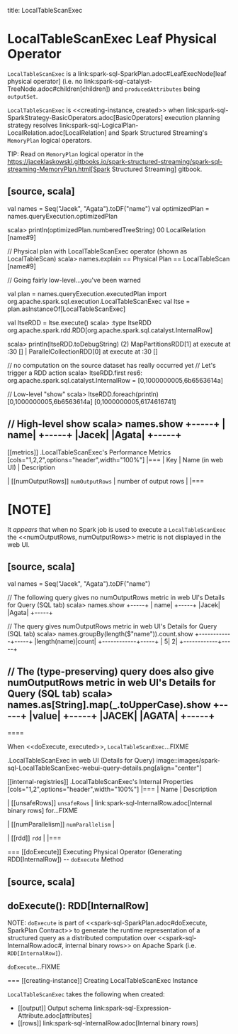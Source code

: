 title: LocalTableScanExec

# LocalTableScanExec Leaf Physical Operator

`LocalTableScanExec` is a link:spark-sql-SparkPlan.adoc#LeafExecNode[leaf physical operator] (i.e. no link:spark-sql-catalyst-TreeNode.adoc#children[children]) and `producedAttributes` being `outputSet`.

`LocalTableScanExec` is <<creating-instance, created>> when link:spark-sql-SparkStrategy-BasicOperators.adoc[BasicOperators] execution planning strategy resolves link:spark-sql-LogicalPlan-LocalRelation.adoc[LocalRelation] and Spark Structured Streaming's `MemoryPlan` logical operators.

TIP: Read on `MemoryPlan` logical operator in the https://jaceklaskowski.gitbooks.io/spark-structured-streaming/spark-sql-streaming-MemoryPlan.html[Spark Structured Streaming] gitbook.

[source, scala]
----
val names = Seq("Jacek", "Agata").toDF("name")
val optimizedPlan = names.queryExecution.optimizedPlan

scala> println(optimizedPlan.numberedTreeString)
00 LocalRelation [name#9]

// Physical plan with LocalTableScanExec operator (shown as LocalTableScan)
scala> names.explain
== Physical Plan ==
LocalTableScan [name#9]

// Going fairly low-level...you've been warned

val plan = names.queryExecution.executedPlan
import org.apache.spark.sql.execution.LocalTableScanExec
val ltse = plan.asInstanceOf[LocalTableScanExec]

val ltseRDD = ltse.execute()
scala> :type ltseRDD
org.apache.spark.rdd.RDD[org.apache.spark.sql.catalyst.InternalRow]

scala> println(ltseRDD.toDebugString)
(2) MapPartitionsRDD[1] at execute at <console>:30 []
 |  ParallelCollectionRDD[0] at execute at <console>:30 []

// no computation on the source dataset has really occurred yet
// Let's trigger a RDD action
scala> ltseRDD.first
res6: org.apache.spark.sql.catalyst.InternalRow = [0,1000000005,6b6563614a]

// Low-level "show"
scala> ltseRDD.foreach(println)
[0,1000000005,6b6563614a]
[0,1000000005,6174616741]

// High-level show
scala> names.show
+-----+
| name|
+-----+
|Jacek|
|Agata|
+-----+
----

[[metrics]]
.LocalTableScanExec's Performance Metrics
[cols="1,2,2",options="header",width="100%"]
|===
| Key
| Name (in web UI)
| Description

| [[numOutputRows]] `numOutputRows`
| number of output rows
|
|===

[NOTE]
====
It _appears_ that when no Spark job is used to execute a `LocalTableScanExec` the <<numOutputRows, numOutputRows>> metric is not displayed in the web UI.

[source, scala]
----
val names = Seq("Jacek", "Agata").toDF("name")

// The following query gives no numOutputRows metric in web UI's Details for Query (SQL tab)
scala> names.show
+-----+
| name|
+-----+
|Jacek|
|Agata|
+-----+

// The query gives numOutputRows metric in web UI's Details for Query (SQL tab)
scala> names.groupBy(length($"name")).count.show
+------------+-----+
|length(name)|count|
+------------+-----+
|           5|    2|
+------------+-----+

// The (type-preserving) query does also give numOutputRows metric in web UI's Details for Query (SQL tab)
scala> names.as[String].map(_.toUpperCase).show
+-----+
|value|
+-----+
|JACEK|
|AGATA|
+-----+
----
====

When <<doExecute, executed>>, `LocalTableScanExec`...FIXME

.LocalTableScanExec in web UI (Details for Query)
image::images/spark-sql-LocalTableScanExec-webui-query-details.png[align="center"]

[[internal-registries]]
.LocalTableScanExec's Internal Properties
[cols="1,2",options="header",width="100%"]
|===
| Name
| Description

| [[unsafeRows]] `unsafeRows`
| link:spark-sql-InternalRow.adoc[Internal binary rows] for...FIXME

| [[numParallelism]] `numParallelism`
|

| [[rdd]] `rdd`
|
|===

=== [[doExecute]] Executing Physical Operator (Generating RDD[InternalRow]) -- `doExecute` Method

[source, scala]
----
doExecute(): RDD[InternalRow]
----

NOTE: `doExecute` is part of <<spark-sql-SparkPlan.adoc#doExecute, SparkPlan Contract>> to generate the runtime representation of a structured query as a distributed computation over <<spark-sql-InternalRow.adoc#, internal binary rows>> on Apache Spark (i.e. `RDD[InternalRow]`).

`doExecute`...FIXME

=== [[creating-instance]] Creating LocalTableScanExec Instance

`LocalTableScanExec` takes the following when created:

* [[output]] Output schema link:spark-sql-Expression-Attribute.adoc[attributes]
* [[rows]] link:spark-sql-InternalRow.adoc[Internal binary rows]
